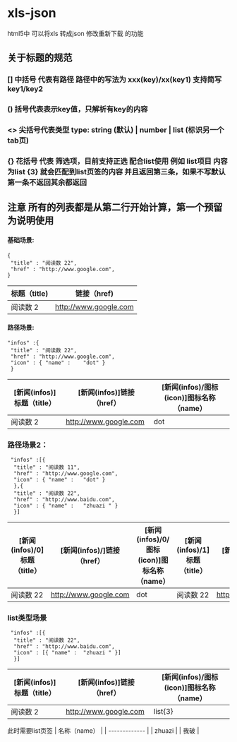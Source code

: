 # xls-json
html5中 可以将xls 转成json 修改重新下载 的功能

## 关于标题的规范
###  [] 中括号 代表有路径 路径中的写法为 xxx(key)/xx(key1)    支持简写  key1/key2
### () 括号代表表示key值，只解析有key的内容
### <> 尖括号代表类型  type:  string (默认) | number | list (标识另一个tab页)   
### {} 花括号 代表 筛选项，目前支持正选  配合list使用           例如 list项目 内容为list {3} 就会匹配到list页签的内容 并且返回第三条，如果不写默认第一条不返回其余都返回
## 注意 所有的列表都是从第二行开始计算，第一个预留为说明使用
#### 基础场景:
```
{
 "title" : "阅读数 22", 
 "href" : "http://www.google.com", 
}
 ```

| 标题（title) | 链接（href) |
| ------------- | ------------- |
| 阅读数 2  | http://www.google.com  |

#### 路径场景:
```
"infos" :{ 
 "title" : "阅读数 22", 
 "href" : "http://www.google.com", 
 "icon" : { "name" : 	"dot" }
 }
```

| [新闻(infos)]标题（title）| [新闻(infos)]链接（href）| [新闻(infos)/图标(icon)]图标名称（name） |
| ------------- | ------------- | ------------- |
| 阅读数 2  | http://www.google.com  | dot |

### 路径场景2：
```
 "infos" :[{ 
  "title" : "阅读数 11", 
  "href" : "http://www.google.com", 
  "icon" : { "name" : 	"dot" }
  },{ 
  "title" : "阅读数 22", 
  "href" : "http://www.baidu.com", 
  "icon" : { "name" : 	"zhuazi	" }
  }]
```

| [新闻(infos)/0]标题（title）| [新闻(infos)/]链接（href）| [新闻(infos)/0/图标(icon)]图标名称（name） | [新闻(infos)/1]标题（title）| [新闻(infos)/1]链接（href）| [新闻(infos)/1/图标(icon)]图标名称（name） |
| ------------- | ------------- | ------------- | ------------- | ------------- | ------------- |
| 阅读数 22 | http://www.google.com | dot | 阅读数 22 | http://www.baidu.com | six dot |


### list类型场景
```
 "infos" :[{ 
  "title" : "阅读数 22", 
  "href" : "http://www.baidu.com", 
  "icon" : [{ "name" : 	"zhuazi	" }]
  }]
 ```
 
| [新闻(infos)]标题（title）| [新闻(infos)]链接（href）| [新闻(infos)/图标(icon)]图标名称（name）<list> |
| ------------- | ------------- | ------------- |
| 阅读数 2  | http://www.google.com  | list{3} |

此时需要list页签
| 名称（name） |
| ------------- |
|  zhuazi | 
|  我破 | 
